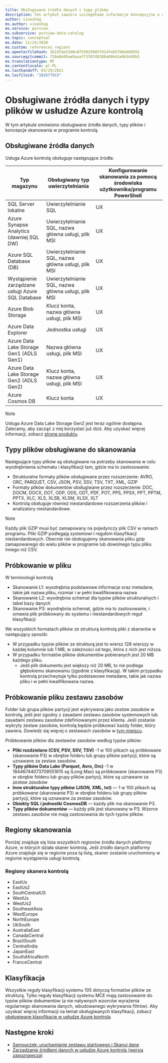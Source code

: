 ```yaml
---
title: Obsługiwane źródła danych i typy plików
description: Ten artykuł zawiera szczegółowe informacje koncepcyjne o obsługiwanych źródłach danych i typach plików w programie kontrolą.
author: viseshag
ms.author: viseshag
ms.service: purview
ms.subservice: purview-data-catalog
ms.topic: conceptual
ms.date: 11/24/2020
ms.custom: references_regions
ms.openlocfilehash: 3b19fab33d0c8f53025605fd14fe65f08e660392
ms.sourcegitcommit: f28ebb95ae9aaaff3f87d8388a09b41e0b3445b5
ms.translationtype: MT
ms.contentlocale: pl-PL
ms.lasthandoff: 03/29/2021
ms.locfileid: "101677915"
---
```

# <a name="supported-data-sources-and-file-types-in-azure-purview"></a>Obsługiwane źródła danych i typy plików w usłudze Azure kontrolą

W tym artykule omówiono obsługiwane źródła danych, typy plików i koncepcje skanowania w programie kontrolą.

## <a name="supported-data-sources"></a>Obsługiwane źródła danych

Usługa Azure kontrolą obsługuje następujące źródła:

| Typ magazynu | Obsługiwany typ uwierzytelniania | Konfigurowanie skanowania za pomocą środowiska użytkownika/programu PowerShell |
| ---------- | ------------------- | ------------------------------ |
| SQL Server lokalne                   | Uwierzytelnianie SQL                        | UX                                |
| Azure Synapse Analytics (dawniej SQL DW)            | Uwierzytelnianie SQL, nazwa główna usługi, plik MSI               | UX                             |
| Azure SQL Database (DB)                  | Uwierzytelnianie SQL, nazwa główna usługi, plik MSI               | UX |
| Wystąpienie zarządzane usługi Azure SQL Database      | Uwierzytelnianie SQL, nazwa główna usługi, plik MSI               | UX    |
| Azure Blob Storage                       | Klucz konta, nazwa główna usługi, plik MSI | UX            |
| Azure Data Explorer                      | Jednostka usługi                              | UX            |
| Azure Data Lake Storage Gen1 (ADLS Gen1) | Nazwa główna usługi, plik MSI                              | UX            |
| Azure Data Lake Storage Gen2 (ADLS Gen2) | Klucz konta, nazwa główna usługi, plik MSI            | UX            |
| Azure Cosmos DB                          | Klucz konta                                    | UX            |


> [!Note]
> Usługa Azure Data Lake Storage Gen2 jest teraz ogólnie dostępna. Zalecamy, aby zacząć z niej korzystać już dziś. Aby uzyskać więcej informacji, zobacz [stronę produktu](https://azure.microsoft.com/en-us/services/storage/data-lake-storage/).

## <a name="file-types-supported-for-scanning"></a>Typy plików obsługiwane do skanowania

Następujące typy plików są obsługiwane na potrzeby skanowania w celu wyodrębnienia schematu i klasyfikacji tam, gdzie ma to zastosowanie:

- Strukturalne formaty plików obsługiwane przez rozszerzenie: AVRO, ORC, PARQUET, CSV, JSON, PSV, SSV, TSV, TXT, XML, GZIP
- Formaty plików dokumentów obsługiwane przez rozszerzenie: DOC, DOCM, DOCX, DOT, ODP, ODS, ODT, PDF, POT, PPS, PPSX, PPT, PPTM, PPTX, XLC, XLS, XLSB, XLSM, XLSX, XLT
- Kontrolą obsługuje również niestandardowe rozszerzenia plików i analizatory niestandardowe.
 
> [!Note]
> Każdy plik GZIP musi być zamapowany na pojedynczy plik CSV w ramach programu. Pliki GZIP podlegają systemowi i regułom klasyfikacji niestandardowych. Obecnie nie obsługujemy skanowania pliku gzip zamapowanego do wielu plików w programie lub dowolnego typu pliku innego niż CSV. 

## <a name="sampling-within-a-file"></a>Próbkowanie w pliku

W terminologii kontrolą
- Skanowanie L1: wyodrębnia podstawowe informacje oraz metadane, takie jak nazwa pliku, rozmiar i w pełni kwalifikowana nazwa
- Skanowanie L2: wyodrębnia schemat dla typów plików strukturalnych i tabel bazy danych
- Skanowanie P3: wyodrębnia schemat, gdzie ma to zastosowanie, i omawia plik próbkowany do systemu i niestandardowych reguł klasyfikacji

We wszystkich formatach plików ze strukturą kontrolą pliki z skanerów w następujący sposób:

- W przypadku typów plików ze strukturą jest to wiersz 128 wierszy w każdej kolumnie lub 1 MB, w zależności od tego, która z nich jest niższa.
- W przypadku formatów plików dokumentów pobieranych jest 20 MB każdego pliku.
    - Jeśli plik dokumentu jest większy niż 20 MB, to nie podlega głębokiemu skanowaniu (zgodnie z klasyfikacją). W takim przypadku kontrolą przechwytuje tylko podstawowe metadane, takie jak nazwa pliku i w pełni kwalifikowana nazwa.

## <a name="resource-set-file-sampling"></a>Próbkowanie pliku zestawu zasobów

Folder lub grupa plików partycji jest wykrywana jako *zestaw zasobów* w kontrolą, jeśli jest zgodny z zasadami zestawu zasobów systemowych lub zasadami zestawu zasobów zdefiniowanymi przez klienta. Jeśli zostanie wykryty zestaw zasobów, kontrolą będzie próbkować każdy folder, który zawiera. Dowiedz się więcej o zestawach zasobów w [tym miejscu](concept-resource-sets.md).

Próbkowanie plików dla zestawów zasobów według typów plików:

- **Pliki rozdzielane (CSV, PSV, SSV, TSV)** -1 w 100 plikach są próbkowane (skanowanie P3) w obrębie folderu lub grupy plików partycji, które są uznawane za zestaw zasobów.
- **Typy plików Data Lake (Parquet, Avro, Orc)** -1 w 18446744073709551615 są (Long Max) są próbkowane (skanowanie P3) w obrębie folderu lub grupy plików partycji, które są uznawane za *zestaw zasobów*
- **Inne strukturalne typy plików (JSON, XML, txt)** — 1 w 100 plikach są próbkowane (skanowanie P3) w obrębie folderu lub grupy plików partycji, które są uznawane za zestaw zasobów.
- **Obiekty SQL i jednostki CosmosDB** — każdy plik ma skanowanie P3.
- **Typy plików dokumentów** — każdy plik jest skanowany w P3. Wzorce zestawu zasobów nie mają zastosowania do tych typów plików.

## <a name="scan-regions"></a>Regiony skanowania
Poniżej znajduje się lista wszystkich regionów źródła danych platformy Azure, w których działa skaner kontrolą. Jeśli źródło danych platformy Azure znajduje się w regionie poza tą listą, skaner zostanie uruchomiony w regionie wystąpienia usługi kontrolą.
 
### <a name="purview-scanner-regions"></a>Regiony skanera kontrolą

- EastUs
- EastUs2 
- SouthCentralUS
- WestUs
- WestUs2
- SoutheastAsia
- WestEurope
- NorthEurope
- UkSouth
- AustraliaEast
- CanadaCentral
- BrazilSouth
- CentralIndia
- JapanEast
- SouthAfricaNorth
- FranceCentral

## <a name="classification"></a>Klasyfikacja

Wszystkie reguły klasyfikacji systemu 105 dotyczą formatów plików ze strukturą. Tylko reguły klasyfikacji systemu MCE mają zastosowanie do typów plików dokumentów (a nie natywnych wzorców wyrażenia regularnego skanowania danych, wbudowanego wykrywania filtrów). Aby uzyskać więcej informacji na temat obsługiwanych klasyfikacji, zobacz [obsługiwane klasyfikacje w usłudze Azure kontrolą](supported-classifications.md).

## <a name="next-steps"></a>Następne kroki

- [Samouczek: uruchamianie zestawu startowego i Skanuj dane](tutorial-scan-data.md)
- [Zarządzanie źródłami danych w usłudze Azure kontrolą (wersja zapoznawcza)](manage-data-sources.md)